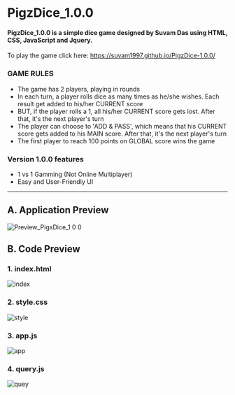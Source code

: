 PigzDice_1.0.0
=====
#### PigzDice_1.0.0 is a simple dice game designed by Suvam Das using HTML, CSS, JavaScript and Jquery. ####

To play the game click here: https://suvam1997.github.io/PigzDice-1.0.0/


### GAME RULES ###

- The game has 2 players, playing in rounds
- In each turn, a player rolls dice as many times as he/she wishes. Each result get added to his/her CURRENT score
- BUT, if the player rolls a 1, all his/her CURRENT score gets lost. After that, it's the next player's turn
- The player can choose to 'ADD & PASS', which means that his CURRENT score gets added to his MAIN score. After that, it's the next player's turn
- The first player to reach 100 points on GLOBAL score wins the game

### Version 1.0.0 features ###

- 1 vs 1 Gamming (Not Online Multiplayer)
- Easy and User-Friendly UI

----------

## A. Application Preview ##

![Preview_PigxDice_1 0 0](https://user-images.githubusercontent.com/53318366/91453994-0d124780-e89e-11ea-9c6c-3d557077cd9c.gif)

## B. Code Preview ##

### 1. index.html ###

![index](https://user-images.githubusercontent.com/53318366/91454337-742ffc00-e89e-11ea-9fe3-a7b8a8848d0d.png)

### 2. style.css ###

![style](https://user-images.githubusercontent.com/53318366/91454340-75612900-e89e-11ea-9c9b-bb7e895f9b12.png)

### 3. app.js ###

![app](https://user-images.githubusercontent.com/53318366/91454327-71cda200-e89e-11ea-913b-aa7bae686998.png)

### 4. query.js ###

![quey](https://user-images.githubusercontent.com/53318366/91442676-d6cdcb80-e88f-11ea-9db2-b3b73626bcff.png)
